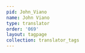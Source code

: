 ```yaml
---
pid: John_Viano
name: John Viano
type: translator
order: '069'
layout: tagpage
collection: translator_tags
---
```


